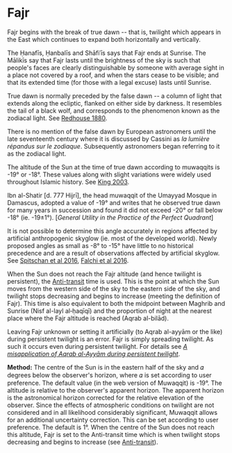 # Fajr
Fajr begins with the break of true dawn -- that is, twilight which appears in the East which continues to expand both horizontally and vertically.

The Ḥanafīs, Ḥanbalīs and Shāfiʿīs says that Fajr ends at Sunrise. The Mālikīs say that Fajr lasts until the brightness of the sky is such that people's faces are clearly distinguishable by someone with average sight in a place not covered by a roof, and when the stars cease to be visible; and that its extended time (for those with a legal excuse) lasts until Sunrise.

True dawn is normally preceded by the false dawn -- a column of light that extends along the ecliptic, flanked on either side by darkness. It resembles the tail of a black wolf, and corresponds to the phenomenon known as the zodiacal light. See [Redhouse 1880](https://www.jstor.org/stable/25196852).

<note>There is no mention of the false dawn by European astronomers until the late seventeenth century where it is discussed by Cassini as _la lumière répandus sur le zodiaque_. Subsequently astronomers began referring to it as the zodiacal light.</note>

The altitude of the Sun at the time of true dawn according to muwaqqits is -19° or -18°. These values along with slight variations were widely used throughout Islamic history. See [King 2003](https://brill.com/abstract/title/7640).

<note :label="false">Ibn al-Shatir [d. 777 Hijrī], the head muwaqqit of the Umayyad Mosque in Damascus, adopted a value of -19° and writes that he observed true dawn for many years in succession and found it did not exceed -20° or fall below -18° (ie. -19±1°). [_General Utility in the Practice of the Perfect Quadrant_]</note>

<note type="warning">It is not possible to determine this angle accurately in regions affected by artificial anthropogenic skyglow (ie. most of the developed world). Newly proposed angles as small as -8° to -15° have little to no historical precedence and are a result of observations affected by artificial skyglow. See [Spitschan et al 2016](http://www.nature.com/articles/srep26756), [Falchi et al 2016](https://advances.sciencemag.org/content/2/6/e1600377.full).</note>

When the Sun does not reach the Fajr altitude (and hence twilight is persistent), the [Anti-transit](/anti-transit) time is used. This is the point at which the Sun moves from the western side of the sky to the eastern side of the sky, and twilight stops decreasing and begins to increase (meeting the definition of Fajr). This time is also equivalent to both the midpoint between Maghrib and Sunrise (Nisf al-layl al‑ḥaqīqī) and the proportion of night at the nearest place where the Fajr altitude is reached (Aqrab al-bilād).

<note type="warning">Leaving Fajr unknown or setting it artificially (to Aqrab al-ayyām or the like) during persistent twilight is an error. Fajr is simply spreading twilight. As such it occurs even during persistent twilight. For details see [_A misapplication of Aqrab al-Ayyām during persistent twilight_](/aqrab-al-ayyam).</note>

**Method:** The centre of the Sun is in the eastern half of the sky and 𝛼 degrees below the observer's horizon, where 𝛼 is set according to user preference. The default value (in the web version of Muwaqqit) is -19°. The altitude is relative to the observer's apparent horizon. The apparent horizon is the astronomical horizon corrected for the relative elevation of the observer. Since the effects of atmospheric conditions on twilight are not considered and in all likelihood considerably significant, Muwaqqit allows for an additional uncertainty correction. This can be set according to user preference. The default is 1°. When the centre of the Sun does not reach this altitude, Fajr is set to the Anti-transit time which is when twilight stops decreasing and begins to increase (see [Anti-transit](/anti-transit)).
